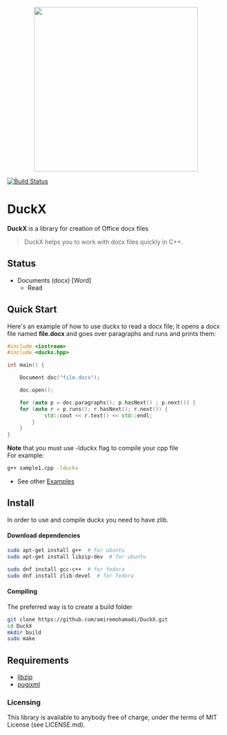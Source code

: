 <p align="center"><img src="https://github.com/amiremohamadi/DuckX/blob/master/img/logo.png" width="380"></p>

[![Build Status](https://travis-ci.com/amiremohamadi/DuckX.svg?branch=master)](https://travis-ci.com/amiremohamadi/DuckX)

# DuckX

**DuckX** is a library for creation of Office docx files

> DuckX helps you to work with docx files quickly in C++.

## Status ##

- Documents (docx) [Word]
	- Read

## Quick Start

Here's an example of how to use duckx to read a docx file; It opens a docx file named **file.docx** and goes over paragraphs and runs and prints them:
```c++
#include <iostream>
#include <duckx.hpp>

int main() {

    Document doc("file.docx");   

    doc.open();

    for (auto p = doc.paragraphs(); p.hasNext() ; p.next()) {
	for (auto r = p.runs(); r.hasNext(); r.next()) {
            std::cout << r.text() << std::endl;
        }
    }
}
```

**Note** that you must use -lduckx flag to compile your cpp file
<br/>
For example:
```bash
g++ sample1.cpp -lduckx
```

* See other [Examples](https://github.com/amiremohamadi/DuckX/tree/master/samples)


## Install ##

In order to use and compile duckx you need to have zlib.

#### Download dependencies

```bash
sudo apt-get install g++  # for ubuntu
sudo apt-get install libzip-dev  # for ubuntu

sudo dnf install gcc-c++  # for fedora
sudo dnf install zlib-devel  # for fedora
```

#### Compiling

The preferred way is to create a build folder
```bash
git clone https://github.com/amiremohamadi/DuckX.git
cd DuckX
mkdir build
sudo make
```

## Requirements ##

- [libzip](https://github.com/nih-at/libzip)
- [pugixml](https://github.com/zeux/pugixml)


### Licensing

This library is available to anybody free of charge, under the terms of MIT License (see LICENSE.md).
